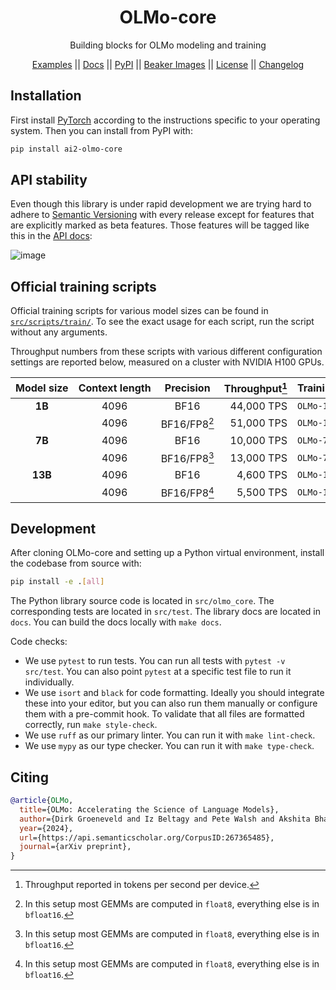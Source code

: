 <div align="center">
  <h1>OLMo-core</h1>
  <p>Building blocks for OLMo modeling and training</p>
</div>
<p align="center">
  <a href="https://github.com/allenai/OLMo-core/tree/main/src/examples">Examples</a> ||
  <a href="https://olmo-core.readthedocs.io/en/latest/">Docs</a> ||
  <a href="https://pypi.org/project/ai2-olmo-core/">PyPI</a> ||
  <a href="https://beaker.org/ws/ai2/OLMo-core/images">Beaker Images</a> ||
  <a href="https://github.com/allenai/OLMo-core/blob/main/LICENSE">License</a> ||
  <a href="https://github.com/allenai/OLMo-core/blob/main/CHANGELOG.md">Changelog</a>
</p>

## Installation

First install [PyTorch](https://pytorch.org) according to the instructions specific to your operating system. Then you can install from PyPI with:

```bash
pip install ai2-olmo-core
```

## API stability

Even though this library is under rapid development we are trying hard to adhere to [Semantic Versioning](https://semver.org/spec/v2.0.0.html) with every release except for features that are explicitly marked as beta features. Those features will be tagged like this in the [API docs](https://olmo-core.readthedocs.io/en/latest/):

![image](https://github.com/user-attachments/assets/c666686d-3ae6-4c88-8381-befd698d3fd0)

## Official training scripts

Official training scripts for various model sizes can be found in [`src/scripts/train/`](https://github.com/allenai/OLMo-core/tree/main/src/scripts/train).
To see the exact usage for each script, run the script without any arguments.

Throughput numbers from these scripts with various different configuration settings are reported below, measured on a cluster with NVIDIA H100 GPUs.

| Model&nbsp;size | Context&nbsp;length | Precision | Throughput[^1] | Training&nbsp;script | Commandline&nbsp;overrides&nbsp;&nbsp;&nbsp;&nbsp;&nbsp;&nbsp;&nbsp;&nbsp;&nbsp;&nbsp;&nbsp;&nbsp;&nbsp;&nbsp;&nbsp;&nbsp;&nbsp;&nbsp;&nbsp;&nbsp;&nbsp;&nbsp;&nbsp;&nbsp;&nbsp;&nbsp;&nbsp;&nbsp;&nbsp;&nbsp;&nbsp;&nbsp;&nbsp;&nbsp;&nbsp; |
| :--------: | :------------: | :-------: | -----------: | :----------- | :-------- |
| **1B**  | 4096 | BF16 | 44,000 TPS | `OLMo-1B.py` | |
| | 4096 | BF16/FP8[^2] | 51,000 TPS | `OLMo-1B.py` | `--model.float8_config.enabled=true` |
| **7B**  | 4096 | BF16 | 10,000 TPS | `OLMo-7B.py` | |
| | 4096 | BF16/FP8[^2] | 13,000 TPS | `OLMo-7B.py` | `--model.float8_config.enabled=true` |
| **13B** | 4096 | BF16 | 4,600 TPS | `OLMo-13B.py` | |
| | 4096 | BF16/FP8[^2] | 5,500 TPS | `OLMo-13B.py` | `--model.float8_config.enabled=true` |

[^1]: Throughput reported in tokens per second per device.
[^2]: In this setup most GEMMs are computed in `float8`, everything else is in `bfloat16`.

## Development

After cloning OLMo-core and setting up a Python virtual environment, install the codebase from source with:

```bash
pip install -e .[all]
```

The Python library source code is located in `src/olmo_core`. The corresponding tests are located in `src/test`. The library docs are located in `docs`. You can build the docs locally with `make docs`.

Code checks:
- We use `pytest` to run tests. You can run all tests with `pytest -v src/test`. You can also point `pytest` at a specific test file to run it individually.
- We use `isort` and `black` for code formatting. Ideally you should integrate these into your editor, but you can also run them manually or configure them with a pre-commit hook. To validate that all files are formatted correctly, run `make style-check`.
- We use `ruff` as our primary linter. You can run it with `make lint-check`.
- We use `mypy` as our type checker. You can run it with `make type-check`.

## Citing

```bibtex
@article{OLMo,
  title={OLMo: Accelerating the Science of Language Models},
  author={Dirk Groeneveld and Iz Beltagy and Pete Walsh and Akshita Bhagia and Rodney Kinney and Oyvind Tafjord and A. Jha and Hamish Ivison and Ian Magnusson and Yizhong Wang and Shane Arora and David Atkinson and Russell Authur and Khyathi Raghavi Chandu and Arman Cohan and Jennifer Dumas and Yanai Elazar and Yuling Gu and Jack Hessel and Tushar Khot and William Merrill and Jacob Daniel Morrison and Niklas Muennighoff and Aakanksha Naik and Crystal Nam and Matthew E. Peters and Valentina Pyatkin and Abhilasha Ravichander and Dustin Schwenk and Saurabh Shah and Will Smith and Emma Strubell and Nishant Subramani and Mitchell Wortsman and Pradeep Dasigi and Nathan Lambert and Kyle Richardson and Luke Zettlemoyer and Jesse Dodge and Kyle Lo and Luca Soldaini and Noah A. Smith and Hanna Hajishirzi},
  year={2024},
  url={https://api.semanticscholar.org/CorpusID:267365485},
  journal={arXiv preprint},
}
```
